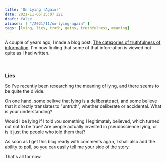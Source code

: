```yaml
---
title: 'On Lying (Again)'
date: 2021-11-05T15:07:12Z
draft: false
aliases: [ "/2021/11/on-lying-again" ]
tags: [lying, lies, truth, gains, truthfulness, meaning]
---
```


A couple of years ago, I made a blog post: [The categories of truthfulness of information](http://blog.dandart.co.uk/#the-categories-of-truthfulness-of). I'm now finding that some of that information is viewed not quite as I had written.

<br/>

### Lies

So I've recently been researching the meaning of lying, and there seems to be quite the divide.

On one hand, some believe that lying is a deliberate act, and some believe that it directly translates to "untruth", whether deliberate or accidental. What is your understanding?

Would I be lying if I told you something I legitimately believed, which turned out not to be true? Are people actually invested in pseudoscience lying, or is it just the people who told them that?

As soon as I get this blog ready with comments again, I shall also add the ability to poll, so you can easily tell me your side of the story.

That's all for now.